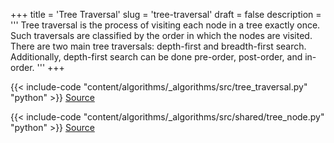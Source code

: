 +++
title = 'Tree Traversal'
slug = 'tree-traversal'
draft = false
description =  '''
Tree traversal is the process of visiting each node in a tree exactly once.
Such traversals are classified by the order in which the nodes are visited.
There are two main tree traversals: depth-first and breadth-first search.
Additionally, depth-first search can be done pre-order, post-order, and
in-order.
'''
+++

{{< include-code "content/algorithms/_algorithms/src/tree_traversal.py" "python" >}}
[Source](https://github.com/grind-rip/algorithms/blob/master/src/tree_traversal.py)

{{< include-code "content/algorithms/_algorithms/src/shared/tree_node.py" "python" >}}
[Source](https://github.com/grind-rip/algorithms/blob/master/src/shared/tree_node.py)
